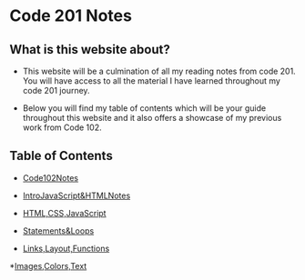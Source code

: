 # Code 201 Notes

## What is this website about? 

- This website will be a culmination of all my reading notes from code 201. You will have access to all the material I have learned throughout my code 201 journey. 

- Below you will find my table of contents which will be your guide throughout this website and it also offers a showcase of my previous work from Code 102.

## Table of Contents 

* [Code102Notes](Code102Notes.md)

* [IntroJavaScript&HTMLNotes](introjavascript&htmlnotes.md)

* [HTML,CSS,JavaScript](class-02.md)

* [Statements&Loops](class-03.md)

* [Links,Layout,Functions](class-04.md)

*[Images,Colors,Text](class-05.md)